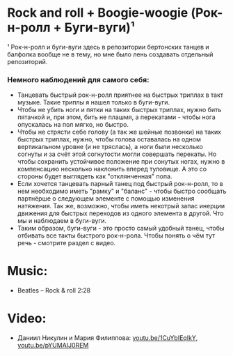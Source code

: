 Rock and roll + Boogie-woogie (Рок-н-ролл + Буги-вуги)¹
=============================
¹ Рок-н-ролл и буги-вуги здесь в репозитории бертонских танцев и балфолка вообще не в тему, но мне было лень создавать отдельный репозиторий.

### Немного наблюдений для самого себя:
- Танцевать быстрый рок-н-ролл приятнее на быстрых триплах в такт музыке. Такие триплы я нашел только в буги-вуги.
- Чтобы не убить ноги и пятки на таких быстрых триплах, нужно бить пятачкой и, при этом, бить не плашмя, а перекатами - чтобы нога опускалась на пол мягко, но быстро.
- Чтобы не стрясти себе голову (а так же шейные позвонки) на таких быстрых триплах, нужно, чтобы голова оставалась на одном вертикальном уровне (и не тряслась), а ноги были несколько согнуты и за счёт этой согнутости могли совершать перекаты. Но чтобы сохранить устойчивое положение при сонутых ногах, нужно в компенсацию несколько наклонить вперед туловище. А это со стороны будет выглядеть как "отклянченная" попа.
- Если хочется танцевать парный танец под быстрый рок-н-ролл, то в нем необходимо иметь "рамку" и "баланс" - чтобы быстро сообщать партнёрше о следующем элементе с помощью изменения натяжения. Так же, возможно, чтобы иметь некотрый запас инерции движения для быстрых переходов из одного элемента в другой. Что мы и наблюдаем в буги-вуги.
- Таким образом, буги-вуги - это просто самый удобный танец, чтобы отбивать все такты быстрого рок-н-рола. Чтобы понять о чём тут речь - смотрите раздел с видео.

Music:
======
- Beatles – Rock & roll 2:28

Video:
======
- Даниил Никулин и Мария Филиппова: [youtu.be/1CuYbIEqIkY](https://www.youtube.com/watch?v=1CuYbIEqIkY), [youtu.be/pYUMAIJ0REM](https://www.youtube.com/watch?v=pYUMAIJ0REM)
